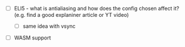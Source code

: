 
- [ ] ELI5 - what is antialiasing and how does the config chosen affect it? (e.g. find a good explaniner article or YT video)
  - [ ] same idea with vsync
- [ ] WASM support

